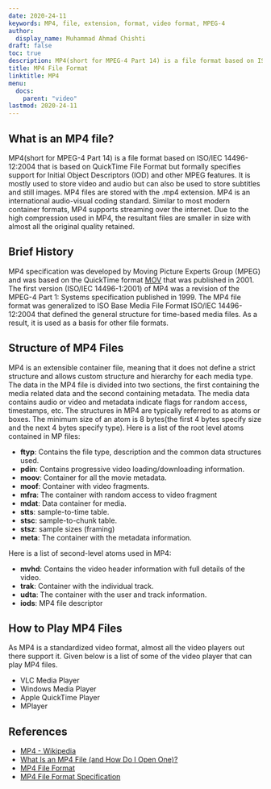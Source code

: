 ```yaml
---
date: 2020-24-11
keywords: MP4, file, extension, format, video format, MPEG-4
author:
  display_name: Muhammad Ahmad Chishti
draft: false
toc: true
description: MP4(short for MPEG-4 Part 14) is a file format based on ISO/IEC 14496-12:2004 that is based on QuickTime File Format. It is saved with the .mp4 extension.
title: MP4 File Format
linktitle: MP4
menu:
  docs:
    parent: "video"
lastmod: 2020-24-11
---
```


## What is an MP4 file? ##

MP4(short for MPEG-4 Part 14) is a file format based on ISO/IEC 14496-12:2004 that is based on QuickTime File Format but formally specifies support for Initial Object Descriptors (IOD) and other MPEG features. It is mostly used to store video and audio but can also be used to store subtitles and still images. MP4 files are stored with the .mp4 extension. MP4 is an international audio-visual coding standard. Similar to most modern container formats, MP4 supports streaming over the internet. Due to the high compression used in MP4, the resultant files are smaller in size with almost all the original quality retained.

## Brief History ##

MP4 specification was developed by Moving Picture Experts Group (MPEG) and was based on the QuickTime format [MOV](/video/mov/) that was published in 2001. The first version (ISO/IEC 14496-1:2001) of MP4 was a revision of the MPEG-4 Part 1: Systems specification published in 1999. The MP4 file format was generalized to ISO Base Media File Format ISO/IEC 14496-12:2004 that defined the general structure for time-based media files. As a result, it is used as a basis for other file formats.

## Structure of MP4 Files ##

MP4 is an extensible container file, meaning that it does not define a strict structure and allows custom structure and hierarchy for each media type. The data in the MP4 file is divided into two sections, the first containing the media related data and the second containing metadata. The media data contains audio or video and metadata indicate flags for random access, timestamps, etc.
The structures in MP4 are typically referred to as atoms or boxes. The minimum size of an atom is 8 bytes(the first 4 bytes specify size and the next 4 bytes specify type). Here is a list of the root level atoms contained in MP files:

- **ftyp**: Contains the file type, description and the common data structures used.
- **pdin**: Contains progressive video loading/downloading information.
- **moov**: Container for all the movie metadata.
- **moof**: Container with video fragments.
- **mfra**: The container with random access to video fragment
- **mdat**: Data container for media.
- **stts**: sample-to-time table.
- **stsc**: sample-to-chunk table.
- **stsz**: sample sizes (framing)
- **meta**: The container with the metadata information.

Here is a list of second-level atoms used in MP4:

- **mvhd**: Contains the video header information with full details of the video.
- **trak**: Container with the individual track.
- **udta**: The container with the user and track information.
- **iods**: MP4 file descriptor

## How to Play MP4 Files ##

As MP4 is a standardized video format, almost all the video players out there support it. Given below is a list of some of the video player that can play MP4 files.

- VLC Media Player
- Windows Media Player
- Apple QuickTime Player
- MPlayer

## References ##

- [MP4 - Wikipedia](https://en.wikipedia.org/wiki/MPEG-4_Part_14)
- [What Is an MP4 File (and How Do I Open One)?](https://www.howtogeek.com/365037/what-is-an-mp4-file-and-how-do-i-open-one/)
- [MP4 File Format](https://openmp4file.com/format.html)
- [MP4 File Format Specification](https://www.filefix.org/format/mp4.html)
